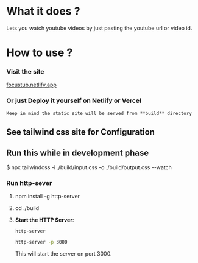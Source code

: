 # What it does ?
Lets you watch youtube videos by just pasting the youtube url or video id.

# How to use ?
### Visit the site
[focustub.netlify.app](https://focustub.netlify.app/)
### Or just Deploy it yourself on Netlify or Vercel
```
Keep in mind the static site will be served from **build** directory
```


## See tailwind css site for Configuration

## Run this while in development phase
$ npx tailwindcss -i ./build/input.css -o ./build/output.css --watch

### Run http-sever

1. npm install -g http-server

2. cd ./build

3. **Start the HTTP Server**:
   ```bash
   http-server
   ```

   ```bash
   http-server -p 3000
   ```
   This will start the server on port 3000.


